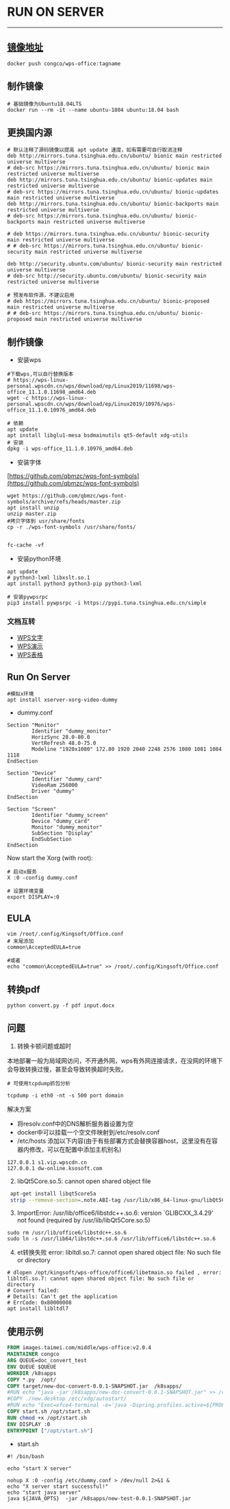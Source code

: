 # RUN ON SERVER

---

## [镜像地址](https://hub.docker.com/repository/docker/congco/wps-office)

```shell
docker push congco/wps-office:tagname
```

## 制作镜像

```shell
# 基础镜像为Ubuntu18.04LTS
docker run --rm -it --name ubuntu-1804 ubuntu:18.04 bash
```

## 更换国内源

```shell
# 默认注释了源码镜像以提高 apt update 速度，如有需要可自行取消注释
deb http://mirrors.tuna.tsinghua.edu.cn/ubuntu/ bionic main restricted universe multiverse
# deb-src https://mirrors.tuna.tsinghua.edu.cn/ubuntu/ bionic main restricted universe multiverse
deb http://mirrors.tuna.tsinghua.edu.cn/ubuntu/ bionic-updates main restricted universe multiverse
# deb-src https://mirrors.tuna.tsinghua.edu.cn/ubuntu/ bionic-updates main restricted universe multiverse
deb http://mirrors.tuna.tsinghua.edu.cn/ubuntu/ bionic-backports main restricted universe multiverse
# deb-src https://mirrors.tuna.tsinghua.edu.cn/ubuntu/ bionic-backports main restricted universe multiverse

# deb https://mirrors.tuna.tsinghua.edu.cn/ubuntu/ bionic-security main restricted universe multiverse
# # deb-src https://mirrors.tuna.tsinghua.edu.cn/ubuntu/ bionic-security main restricted universe multiverse

deb http://security.ubuntu.com/ubuntu/ bionic-security main restricted universe multiverse
# deb-src http://security.ubuntu.com/ubuntu/ bionic-security main restricted universe multiverse

# 预发布软件源，不建议启用
# deb https://mirrors.tuna.tsinghua.edu.cn/ubuntu/ bionic-proposed main restricted universe multiverse
# # deb-src https://mirrors.tuna.tsinghua.edu.cn/ubuntu/ bionic-proposed main restricted universe multiverse
```

## 制作镜像

- 安装wps

```shell
#下载wps,可以自行替换版本
# https://wps-linux-personal.wpscdn.cn/wps/download/ep/Linux2019/11698/wps-office_11.1.0.11698_amd64.deb
wget -c https://wps-linux-personal.wpscdn.cn/wps/download/ep/Linux2019/10976/wps-office_11.1.0.10976_amd64.deb
 
# 依赖
apt update
apt install libglu1-mesa bsdmainutils qt5-default xdg-utils
# 安装
dpkg -i wps-office_11.1.0.10976_amd64.deb
```

- 安装字体

[https://github.com/qbmzc/wps-font-symbols](https://github.com/qbmzc/wps-font-symbols)

```shell
wget https://github.com/qbmzc/wps-font-symbols/archive/refs/heads/master.zip
apt install unzip
unzip master.zip
#拷贝字体到 usr/share/fonts
cp -r ./wps-font-symbols /usr/share/fonts/
 
 
fc-cache -vf
```

- 安装python环境

```shell
apt update
# python3-lxml libxslt.so.1
apt install python3 python3-pip python3-lxml

# 安装pywpsrpc
pip3 install pywpsrpc -i https://pypi.tuna.tsinghua.edu.cn/simple
```

### 文档互转

- [WPS文字](examples/rpcwpsapi/convertto)
- [WPS演示](examples/rpcwppapi/wpp_convert.py)
- [WPS表格](examples/rpcetapi/et_convert.py)

## Run On Server

```shell
#模拟x环境
apt install xserver-xorg-video-dummy
```

- dummy.conf

```shell
Section "Monitor"
        Identifier "dummy_monitor"
        HorizSync 28.0-80.0
        VertRefresh 48.0-75.0
        Modeline "1920x1080" 172.80 1920 2040 2248 2576 1080 1081 1084 1118
EndSection

Section "Device"
        Identifier "dummy_card"
        VideoRam 256000
        Driver "dummy"
EndSection

Section "Screen"
        Identifier "dummy_screen"
        Device "dummy_card"
        Monitor "dummy_monitor"
        SubSection "Display"
        EndSubSection
EndSection
```

Now start the Xorg (with root):

```shell
# 启动x服务
X :0 -config dummy.conf
```

```shell
# 设置环境变量
export DISPLAY=:0
```

## EULA

```shell
vim /root/.config/Kingsoft/Office.conf
# 末尾添加
common\AcceptedEULA=true

#或者
echo "common\AcceptedEULA=true" >> /root/.config/Kingsoft/Office.conf
```

## 转换pdf

```shell
python convert.py -f pdf input.docx
```

## 问题

1. 转换卡顿问题或超时

本地部署一般为局域网访问，不开通外网，wps有外网连接请求，在没网的环境下会导致转换过慢，甚至会导致转换超时失败。

```shell
# 可使用tcpdump抓包分析

tcpdump -i eth0 -nt -s 500 port domain
```

解决方案

- 将resolv.conf中的DNS解析服务器设置为空
- docker中可以挂载一个空文件映射到/etc/resolv.conf
- /etc/hosts 添加以下内容(由于有些部署方式会替换容器host，这里没有在容器内修改，可以在配置中添加主机别名)

```shell
127.0.0.1 s1.vip.wpscdn.cn
127.0.0.1 dw-online.ksosoft.com
```

2. libQt5Core.so.5: cannot open shared object file

```bash
 apt-get install libqt5core5a
 strip --remove-section=.note.ABI-tag /usr/lib/x86_64-linux-gnu/libQt5Core.so.5
```

3. ImportError: /usr/lib/office6/libstdc++.so.6: version `GLIBCXX_3.4.29' not found (required by
   /usr/lib/libQt5Core.so.5)

```shell
sudo rm /usr/lib/office6/libstdc++.so.6 
sudo ln -s /usr/lib64/libstdc++.so.6 /usr/lib/office6/libstdc++.so.6
```

4. et转换失败 error: libltdl.so.7: cannot open shared object file: No such file or directory

```shell
# dlopen /opt/kingsoft/wps-office/office6/libetmain.so failed , error: libltdl.so.7: cannot open shared object file: No such file or directory
# Convert failed:
# Details: Can't get the application
# ErrCode: 0x80000008
apt install libltdl7
```

## 使用示例

```dockerfile
FROM images.taimei.com/middle/wps-office:v2.0.4
MAINTAINER congco
ARG QUEUE=doc_convert_test
ENV QUEUE $QUEUE
WORKDIR /k8sapps
COPY *.py  /opt/
COPY target/new-doc-convert-0.0.1-SNAPSHOT.jar  /k8sapps/
#RUN echo "java -jar /k8sapps/new-doc-convert-0.0.1-SNAPSHOT.jar" >> /root/.bashrc
#COPY ./new.desktop /etc/xdg/autostart/
#RUN echo "Exec=xfce4-terminal -e='java -Dspring.profiles.active=${PROFILES_ACTIVE} -Dqueue=${QUEUE} -jar /k8sapps/new-doc-convert-0.0.1-SNAPSHOT.jar '" >> /etc/xdg/autostart/new.desktop
COPY start.sh /opt/start.sh
RUN chmod +x /opt/start.sh
ENV DISPLAY :0
ENTRYPOINT ["/opt/start.sh"]

```

- start.sh

```shell
#! /bin/bash

echo "start X server"

nohup X :0 -config /etc/dummy.conf > /dev/null 2>&1 &
echo "X server start successful!"
echo "start java server"
java ${JAVA_OPTS}  -jar /k8sapps/new-test-0.0.1-SNAPSHOT.jar
```